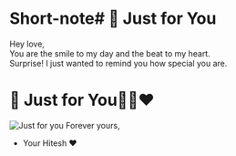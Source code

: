 # Short-note# 💖 Just for You

Hey love,  
You are the smile to my day and the beat to my heart.  
Surprise! I just wanted to remind you how special you are.  
# 💖 Just for You🧟‍♀️❤️
![Just for you](https://github.com/yourusername/sweet-note/blob/main/love.jpg?raw=true)
Forever yours,  
- Your Hitesh ❤️
